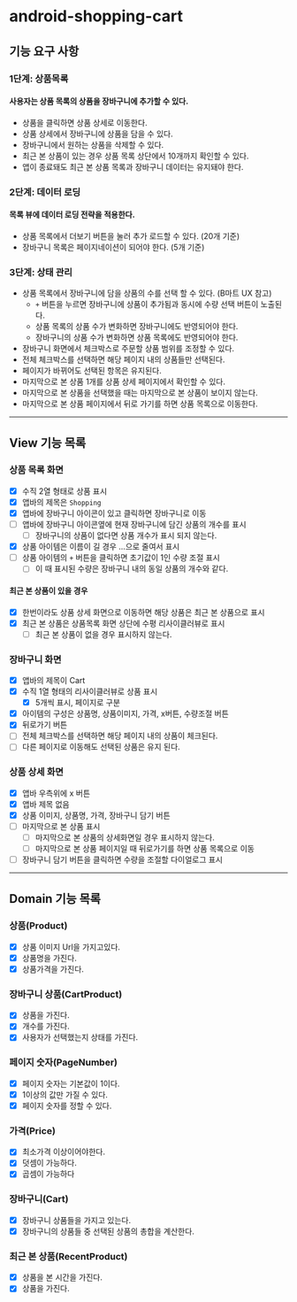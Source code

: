 # android-shopping-cart

## 기능 요구 사항

### 1단계: 상품목록

#### 사용자는 상품 목록의 상품을 장바구니에 추가할 수 있다.

- 상품을 클릭하면 상품 상세로 이동한다.
- 상품 상세에서 장바구니에 상품을 담을 수 있다.
- 장바구니에서 원하는 상품을 삭제할 수 있다.
- 최근 본 상품이 있는 경우 상품 목록 상단에서 10개까지 확인할 수 있다.
- 앱이 종료돼도 최근 본 상품 목록과 장바구니 데이터는 유지돼야 한다.

### 2단계: 데이터 로딩

#### 목록 뷰에 데이터 로딩 전략을 적용한다.

- 상품 목록에서 더보기 버튼을 눌러 추가 로드할 수 있다. (20개 기준)
- 장바구니 목록은 페이지네이션이 되어야 한다. (5개 기준)

### 3단계: 상태 관리

- 상품 목록에서 장바구니에 담을 상품의 수를 선택 할 수 있다. (B마트 UX 참고)
  - `+` 버튼을 누르면 장바구니에 상품이 추가됨과 동시에 수량 선택 버튼이 노출된다.
  - 상품 목록의 상품 수가 변화하면 장바구니에도 반영되어야 한다.
  - 장바구니의 상품 수가 변화하면 상품 목록에도 반영되어야 한다.
- 장바구니 화면에서 체크박스로 주문할 상품 범위를 조정할 수 있다.
- 전체 체크박스를 선택하면 해당 페이지 내의 상품들만 선택된다.
- 페이지가 바뀌어도 선택된 항목은 유지된다.
- 마지막으로 본 상품 1개를 상품 상세 페이지에서 확인할 수 있다.
- 마지막으로 본 상품을 선택했을 때는 마지막으로 본 상품이 보이지 않는다.
- 마지막으로 본 상품 페이지에서 뒤로 가기를 하면 상품 목록으로 이동한다.

---

## View 기능 목록

### 상품 목록 화면

- [x] 수직 2열 형태로 상품 표시
- [x] 앱바의 제목은 `Shopping`
- [x] 앱바에 장바구니 아이콘이 있고 클릭하면 장바구니로 이동
- [ ] 앱바에 장바구니 아이콘옆에 현재 장바구니에 담긴 상품의 개수를 표시
  - [ ] 장바구니의 상품이 없다면 상품 개수가 표시 되지 않는다.
- [x] 상품 아이템은 이름이 길 경우 ...으로 줄여서 표시
- [ ] 상품 아이템의 `+` 버튼을 클릭하면 초기값이 1인 수량 조절 표시
  - [ ] 이 때 표시된 수량은 장바구니 내의 동일 상품의 개수와 같다.

#### 최근 본 상품이 있을 경우

- [x] 한번이라도 상품 상세 화면으로 이동하면 해당 상품은 최근 본 상품으로 표시
- [x] 최근 본 상품은 상품목록 화면 상단에 수평 리사이클러뷰로 표시
  - [ ] 최근 본 상품이 없을 경우 표시하지 않는다.

### 장바구니 화면

- [x] 앱바의 제목이 Cart
- [x] 수직 1열 형태의 리사이클러뷰로 상품 표시
  - [x] 5개씩 표시, 페이지로 구분
- [x] 아이템의 구성은 상품명, 상품이미지, 가격, x버튼, 수량조절 버튼
- [x] 뒤로가기 버튼
- [ ] 전체 체크박스를 선택하면 해당 페이지 내의 상품이 체크된다.
- [ ] 다른 페이지로 이동해도 선택된 상품은 유지 된다.

### 상품 상세 화면

- [x] 앱바 우측위에 x 버튼
- [x] 앱바 제목 없음
- [x] 상품 이미지, 상품명, 가격, 장바구니 담기 버튼
- [ ] 마지막으로 본 상품 표시
  - [ ] 마지막으로 본 상품의 상세화면일 경우 표시하지 않는다.
  - [ ] 마지막으로 본 상품 페이지일 때 뒤로가기를 하면 상품 목록으로 이동
- [ ] 장바구니 담기 버튼을 클릭하면 수량을 조절할 다이얼로그 표시
---

## Domain 기능 목록

### 상품(Product)
- [x] 상품 이미지 Url을 가지고있다.
- [x] 상품명을 가진다.
-[x] 상품가격을 가진다.

### 장바구니 상품(CartProduct)
-[x] 상품을 가진다.
-[x] 개수를 가진다.
-[x] 사용자가 선택했는지 상태를 가진다.

### 페이지 숫자(PageNumber)
-[x] 페이지 숫자는 기본값이 1이다.
-[x] 1이상의 값만 가질 수 있다.
-[x] 페이지 숫자를 정할 수 있다.

### 가격(Price)
-[x] 최소가격 이상이어야한다.
-[x] 덧셈이 가능하다.
-[x] 곱셈이 가능하다

### 장바구니(Cart)

-[x] 장바구니 상품들을 가지고 있는다.
-[x] 장바구니의 상품들 중 선택된 상품의 총합을 계산한다.

### 최근 본 상품(RecentProduct)
-[x] 상품을 본 시간을 가진다.
-[x] 상품을 가진다.
